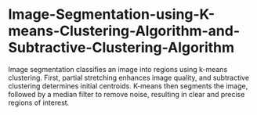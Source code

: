 # Image-Segmentation-using-K-means-Clustering-Algorithm-and-Subtractive-Clustering-Algorithm
Image segmentation classifies an image into regions using k-means clustering. First, partial stretching enhances image quality, and subtractive clustering determines initial centroids. K-means then segments the image, followed by a median filter to remove noise, resulting in clear and precise regions of interest.
